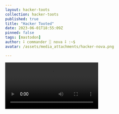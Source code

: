 ```yaml
---
layout: hacker-toots
collection: hacker-toots
published: true
title: "Hacker Tooted"
date: 2023-06-01T18:55:09Z
pinned: false
tags: [mastodon]
author: ⸸ commander ░ nova ⸸ :~$
avatar: /assets/media_attachments/hacker-nova.png

---
```




![media](/assets/media_attachments/files/110/470/476/703/263/450/original/9934482f9cf7ae0f.mp4)
